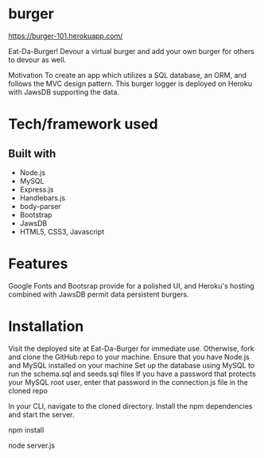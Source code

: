 # burger

https://burger-101.herokuapp.com/

Eat-Da-Burger!
Devour a virtual burger and add your own burger for others to devour as well.

Motivation
To create an app which utilizes a SQL database, an ORM, and follows the MVC design pattern. This burger logger is deployed on Heroku with JawsDB supporting the data.

# Tech/framework used

## Built with

- Node.js
- MySQL
- Express.js
- Handlebars.js
- body-parser
- Bootstrap
- JawsDB
- HTML5, CSS3, Javascript

# Features

Google Fonts and Bootsrap provide for a polished UI, and Heroku's hosting combined with JawsDB permit data persistent burgers.

# Installation
Visit the deployed site at Eat-Da-Burger for immediate use.
Otherwise, fork and clone the GitHub repo to your machine.
Ensure that you have Node.js and MySQL installed on your machine
Set up the database using MySQL to run the schema.sql and seeds.sql files
If you have a password that protects your MySQL root user, enter that password in the connection.js file in the cloned repo

In your CLI, navigate to the cloned directory. Install the npm dependencies and start the server.

  npm install

  node server.js

